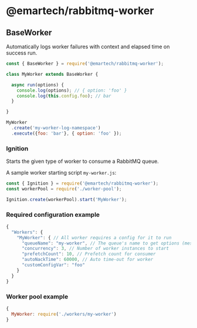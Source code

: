 # @emartech/rabbitmq-worker

## BaseWorker

Automatically logs worker failures with context and elapsed time on success run.

```javascript
const { BaseWorker } = require('@emartech/rabbitmq-worker');

class MyWorker extends BaseWorker {

  async run(options) {
    console.log(options); // { option: 'foo' }
    console.log(this.config.foo); // bar
  }

}

MyWorker
  .create('my-worker-log-namespace')
  .execute({foo: 'bar'}, { option: 'foo' });
```

### Ignition

Starts the given type of worker to consume a RabbitMQ queue.

A sample worker starting script `my-worker.js`:

```javascript
const { Ignition } = require('@emartech/rabbitmq-worker');
const workerPool = require('./worker-pool');

Ignition.create(workerPool).start('MyWorker');
```

### Required configuration example

```javascript
{
  "Workers": {
    "MyWorker": { // All worker requires a config for it to run
      "queueName": "my-worker", // The queue's name to get options (message)
      "concurrency": 3, // Number of worker instances to start
      "prefetchCount": 10, // Prefetch count for consumer
      "autoNackTime": 60000, // Auto time-out for worker
      "customConfigVar": "foo"
    }
  }
}
```

### Worker pool example

```javascript
{
  MyWorker: require('./workers/my-worker')
}
```

